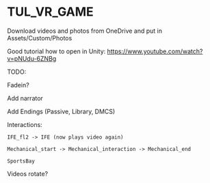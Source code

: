 # TUL_VR_GAME
Download videos and photos from OneDrive and put in Assets/Custom/Photos

Good tutorial how to open in Unity:
https://www.youtube.com/watch?v=pNUdu-6ZNBg

TODO:

Fadein?

Add narrator

Add Endings (Passive, Library, DMCS)

Interactions: 

    IFE_fl2 -> IFE (now plays video again)

    Mechanical_start -> Mechanical_interaction -> Mechanical_end

    SportsBay

Videos rotate?

